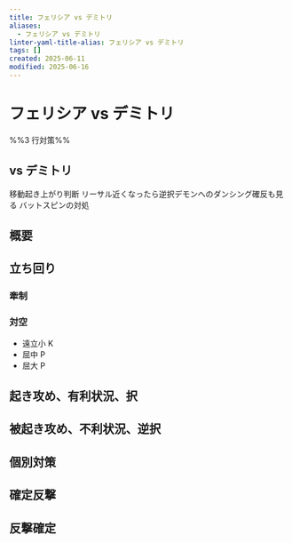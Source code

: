 ```yaml
---
title: フェリシア vs デミトリ
aliases:
  - フェリシア vs デミトリ
linter-yaml-title-alias: フェリシア vs デミトリ
tags: []
created: 2025-06-11
modified: 2025-06-16
---
```


# フェリシア vs デミトリ

%%3 行対策%%

## vs デミトリ

移動起き上がり判断
リーサル近くなったら逆択デモンへのダンシング確反も見る
バットスピンの対処

## 概要

## 立ち回り

### 牽制

### 対空

- 遠立小 K
- 屈中 P
- 屈大 P

## 起き攻め、有利状況、択

## 被起き攻め、不利状況、逆択

## 個別対策

## 確定反撃

## 反撃確定

